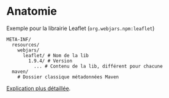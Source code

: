 # Anatomie

Exemple pour la librairie Leaflet (`org.webjars.npm:leaflet`)
```
META-INF/
  resources/
    webjars/
      leaflet/ # Nom de la lib
        1.9.4/ # Version
          ... # Contenu de la lib, différent pour chacune
  maven/
    # Dossier classique métadonnées Maven
```

[Explication plus détaillée](https://www.webjars.org/contributing).